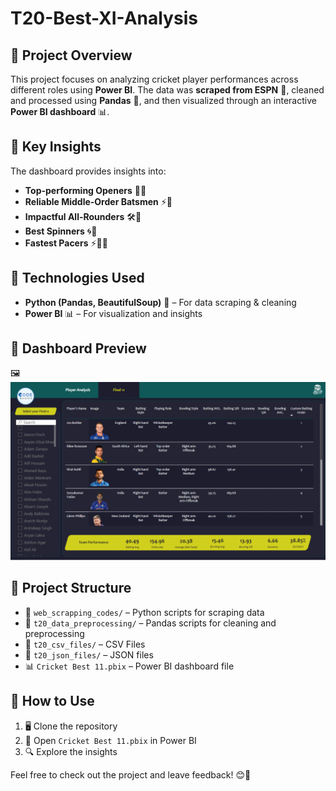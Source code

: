 # T20-Best-XI-Analysis

## 📌 Project Overview  
This project focuses on analyzing cricket player performances across different roles using **Power BI**. The data was **scraped from ESPN** 🏏, cleaned and processed using **Pandas** 🐍, and then visualized through an interactive **Power BI dashboard** 📊.  

## 💊 Key Insights  
The dashboard provides insights into:  
- **Top-performing Openers** 🏏🔥  
- **Reliable Middle-Order Batsmen** ⚡🏏  
- **Impactful All-Rounders** 🛠️🏏  
- **Best Spinners** 🌀🎯  
- **Fastest Pacers** ⚡🏃💨  

## 🔧 Technologies Used  
- **Python (Pandas, BeautifulSoup)** 🐍 – For data scraping & cleaning  
- **Power BI** 📊 – For visualization and insights  

## 📸 Dashboard Preview  
🖼![image alt](https://github.com/Kushal2025/T20-Best-XI-Analysis-/blob/43f2daf8f4f69056a567203f82ce2cf19f7603eb/Screenshot%20(86).png)
## 📂 Project Structure  
- 📁 `web_scrapping_codes/` – Python scripts for scraping data  
- 📁 `t20_data_preprocessing/` – Pandas scripts for cleaning and preprocessing
- 📁 `t20_csv_files/` – CSV Files
- 📁 `t20_json_files/` – JSON files
- 📊 `Cricket Best 11.pbix` – Power BI dashboard file  

## 🚀 How to Use  
1. 🖥️ Clone the repository  
2. 📂 Open `Cricket Best 11.pbix` in Power BI  
3. 🔍 Explore the insights  

Feel free to check out the project and leave feedback! 😊🎉  
